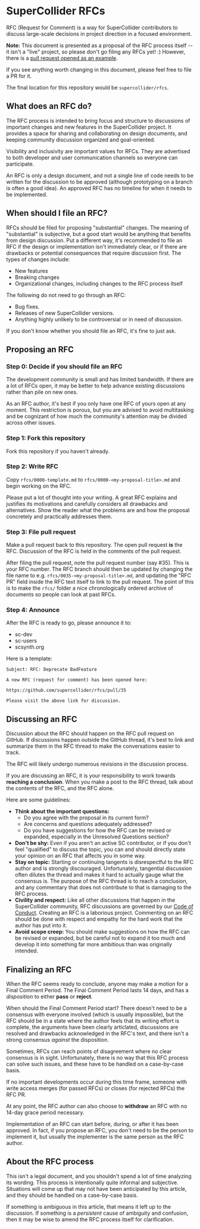 # SuperCollider RFCs

RFC (Request for Comment) is a way for SuperCollider contributors to discuss large-scale decisions in project direction in a focused environment.

**Note:** This document is presented as a proposal of the RFC process itself -- it isn't a "live" project, so please don't go filing any RFCs yet! :) However, there is a [pull request opened as an example](https://github.com/snappizz/rfcs/pull/1).

If you see anything worth changing in this document, please feel free to file a PR for it.

The final location for this repository would be `supercollider/rfcs`.

## What does an RFC do?

The RFC process is intended to bring focus and structure to discussions of important changes and new features in the SuperCollider project. It provides a space for sharing and collaborating on design documents, and keeping community discussion organized and goal-oriented.

Visibility and inclusivity are important values for RFCs. They are advertised to both developer and user communication channels so everyone can participate.

An RFC is only a design document, and not a single line of code needs to be written for the discussion to be approved (although prototyping on a branch is often a good idea). An approved RFC has no timeline for when it needs to be implemented.

## When should I file an RFC?

RFCs should be filed for proposing "substantial" changes. The meaning of "substantial" is subjective, but a good start would be anything that benefits from design discussion. Put a different way, it's recommended to file an RFC if the design or implementation isn't immediately clear, or if there are drawbacks or potential consequences that require discussion first. The types of changes include:

- New features
- Breaking changes
- Organizational changes, including changes to the RFC process itself

The following do not need to go through an RFC:

- Bug fixes.
- Releases of new SuperCollider versions.
- Anything highly unlikely to be controversial or in need of discussion.

If you don't know whether you should file an RFC, it's fine to just ask.

## Proposing an RFC

### Step 0: Decide if you should file an RFC

The development community is small and has limited bandwidth. If there are a lot of RFCs open, it may be better to help advance existing discussions rather than pile on new ones.

As an RFC author, it's best if you only have one RFC of yours open at any moment. This restriction is porous, but you are advised to avoid multitasking and be cognizant of how much the community's attention may be divided across other issues.

### Step 1: Fork this repository

Fork this repository if you haven't already.

### Step 2: Write RFC

Copy `rfcs/0000-template.md` to `rfcs/0000-<my-proposal-title>.md` and begin working on the RFC.

Please put a lot of thought into your writing. A great RFC explains and justifies its motivations and carefully considers all drawbacks and alternatives. Show the reader what the problems are and how the proposal concretely and practically addresses them.

### Step 3: File pull request

Make a pull request back to this repository. The open pull request **is** the RFC. Discussion of the RFC is held in the comments of the pull request.

After filing the pull request, note the pull request number (say #35). This is your RFC number. The RFC branch should then be updated by changing the file name to e.g. `rfcs/0035-<my-proposal-title>.md`, and updating the "RFC PR" field inside the RFC text itself to link to the pull request. The point of this is to make the `rfcs/` folder a nice chronologically ordered archive of documents so people can look at past RFCs.

### Step 4: Announce

After the RFC is ready to go, please announce it to:

- sc-dev
- sc-users
- scsynth.org

Here is a template:

```
Subject: RFC: Deprecate BadFeature

A new RFC (request for comment) has been opened here:

https://github.com/supercollider/rfcs/pull/35

Please visit the above link for discussion.
```

## Discussing an RFC

Discussion about the RFC should happen on the RFC pull request on GitHub. If discussions happen outside the GitHub thread, it's best to link and summarize them in the RFC thread to make the conversations easier to track.

The RFC will likely undergo numerous revisions in the discussion process.

If you are discussing an RFC, it is your responsibility to work towards **reaching a conclusion**. When you make a post to the RFC thread, talk about the contents of the RFC, and the RFC alone.

Here are some guidelines:

- **Think about the important questions:**
  - Do you agree with the proposal in its current form?
  - Are concerns and questions adequately addressed?
  - Do you have suggestions for how the RFC can be revised or expanded, especially in the Unresolved Questions section?
- **Don't be shy:** Even if you aren't an active SC contributor, or if you don't feel "qualified" to discuss the topic, you can and should directly state your opinion on an RFC that affects you in some way.
- **Stay on topic:** Starting or continuing tangents is disrespectful to the RFC author and is strongly discouraged. Unfortunately, tangential discussion often dilutes the thread and makes it hard to actually gauge what the consensus is. The purpose of the RFC thread is to reach a conclusion, and any commentary that does not contribute to that is damaging to the RFC process.
- **Civility and respect:** Like all other discussions that happen in the SuperCollider community, RFC discussions are governed by our [Code of Conduct](https://github.com/supercollider/supercollider/blob/develop/CODE_OF_CONDUCT.md). Creating an RFC is a laborious project. Commenting on an RFC should be done with respect and empathy for the hard work that the author has put into it.
- **Avoid scope creep:** You should make suggestions on how the RFC can be revised or expanded, but be careful not to expand it too much and develop it into something far more ambitious than was originally intended.

## Finalizing an RFC

When the RFC seems ready to conclude, anyone may make a motion for a Final Comment Period. The Final Comment Period lasts 14 days, and has a *disposition* to either **pass** or **reject**.

When should the Final Comment Period start? There doesn't need to be a consensus with everyone involved (which is usually impossible), but the RFC should be in a state where the author feels that its writing effort is complete, the arguments have been clearly articlated, discussions are resolved and drawbacks acknowledged in the RFC's text, and there isn't a strong consensus *against* the disposition.

Sometimes, RFCs can reach points of disagreement where no clear consensus is in sight. Unfortunately, there is no way that this RFC process can solve such issues, and these have to be handled on a case-by-case basis.

If no important developments occur during this time frame, someone with write access merges (for passed RFCs) or closes (for rejected RFCs) the RFC PR.

At any point, the RFC author can also choose to **withdraw** an RFC with no 14-day grace period necessary.

Implementation of an RFC can start before, during, or after it has been approved. In fact, if you propose an RFC, you don't need to be the person to implement it, but usually the implementer is the same person as the RFC author.

## About the RFC process

This isn't a legal document, and you shouldn't spend a lot of time analyzing its wording. This process is intentionally quite informal and subjective. Situations will come up that may not have been anticipated by this article, and they should be handled on a case-by-case basis.

If something is ambiguous in this article, that means it left up to the discussion. If something is a *persistent* cause of ambiguity and confusion, then it may be wise to amend the RFC process itself for clarification.

